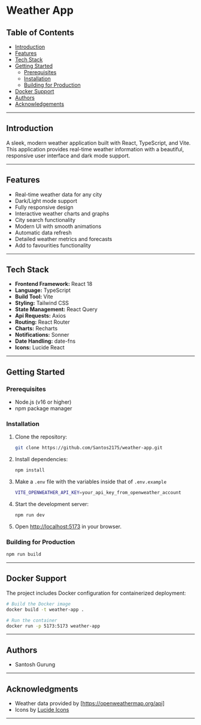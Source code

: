 # Weather App

## Table of Contents

- [Introduction](#introduction)
- [Features](#features)
- [Tech Stack](#tech-stack)
- [Getting Started](#getting-started)
  - [Prerequisites](#prerequisites)
  - [Installation](#installation)
  - [Building for Production](#building-for-production)
- [Docker Support](#docker-support)
- [Authors](#authors)
- [Acknowledgements](#acknowledgments)

---

## Introduction

A sleek, modern weather application built with React, TypeScript, and Vite. This application provides real-time weather information with a beautiful, responsive user interface and dark mode support.

---

## Features

- Real-time weather data for any city
- Dark/Light mode support
- Fully responsive design
- Interactive weather charts and graphs
- City search functionality
- Modern UI with smooth animations
- Automatic data refresh
- Detailed weather metrics and forecasts
- Add to favourities functionality

---

## Tech Stack

- **Frontend Framework:** React 18
- **Language:** TypeScript
- **Build Tool:** Vite
- **Styling:** Tailwind CSS
- **State Management:** React Query
- **Api Requests:** Axios
- **Routing:** React Router
- **Charts:** Recharts
- **Notifications:** Sonner
- **Date Handling:** date-fns
- **Icons:** Lucide React

---

## Getting Started

### Prerequisites

- Node.js (v16 or higher)
- npm package manager

### Installation

1. Clone the repository:

   ```bash
   git clone https://github.com/Santos2175/weather-app.git
   ```

2. Install dependencies:

   ```bash
   npm install
   ```

3. Make a ```.env``` file with the variables inside that of ```.env.example```
   ```bash
   VITE_OPENWEATHER_API_KEY=your_api_key_from_openweather_account
   ```

5. Start the development server:

   ```bash
   npm run dev
   ```

6. Open [http://localhost:5173](http://localhost:5173) in your browser.

### Building for Production

```bash
npm run build
```

---

## Docker Support

The project includes Docker configuration for containerized deployment:

```bash
# Build the Docker image
docker build -t weather-app .

# Run the container
docker run -p 5173:5173 weather-app
```

---

## Authors

- Santosh Gurung

---

## Acknowledgments

- Weather data provided by [https://openweathermap.org/api]
- Icons by [Lucide Icons](https://lucide.dev)

---
